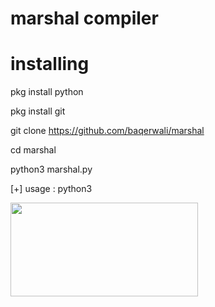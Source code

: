 # marshal compiler

# installing

pkg install python

pkg install git

git clone https://github.com/baqerwali/marshal

cd marshal

python3 marshal.py

[+] usage : python3

<img src="20200506_233150.jpg" width="300" height="150">
